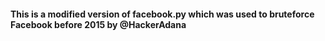 #### This is a modified version of facebook.py which was used to bruteforce Facebook before 2015 by @HackerAdana

